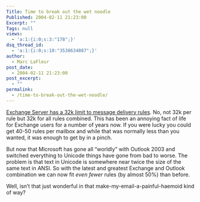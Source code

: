 ```yaml
---
Title: Time to break out the wet noodle
Published: 2004-02-11 21:23:00
Excerpt: ""
Tags: null
views:
  - 'a:1:{i:0;s:3:"178";}'
dsq_thread_id:
  - 'a:1:{i:0;s:10:"3538634087";}'
author:
  - Marc LaFleur
post_date:
  - 2004-02-11 21:23:00
post_excerpt:
  - ""
permalink:
  - /time-to-break-out-the-wet-noodle/
---
```

<div class="Section1"> <p><a href="http://support.microsoft.com/default.aspx?scid=http://support.microsoft.com:80/support/kb/articles/Q241/3/25.ASP&amp;NoWebContent=1&amp;NoWebContent=1" target="_blank">Exchange Server has a 32k limit to message delivery rules</a>. No, not 32k per rule but 32k for all rules combined. This has been an annoying fact of life for Exchange users for a number of years now. If you were lucky you could get 40-50 rules per mailbox and while that was normally less than you wanted, it was enough to get by in a pinch.</p> <p>But now that Microsoft has gone all &ldquo;worldly&rdquo; with Outlook 2003 and switched everything to Unicode things have gone from bad to worse. The problem is that text in Unicode is somewhere near twice the size of the same text in ANSI. So with the latest and greatest Exchange and Outlook combination we can now fit <i><span style='font-style:italic'>even fewer</span></i> rules (by almost 50%) than before.</p> <p>Well, isn&rsquo;t that just wonderful in that make-my-email-a-painful-haemoid kind of way?</p></div>